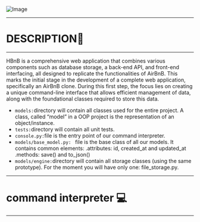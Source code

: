 ![Image](https://camo.githubusercontent.com/d8a348e1fceb92d45fa8981ac42a6223e454acefe89750896e80fd1287cab92b/68747470733a2f2f7777772e706e676974656d2e636f6d2f70696d67732f6d2f3133322d313332323132355f7472616e73706172656e742d6261636b67726f756e642d616972626e622d6c6f676f2d68642d706e672d646f776e6c6f61642e706e67)

---
# DESCRIPTION:microphone:
---
HBnB is a comprehensive web application that combines various components such as database storage, a back-end API, and front-end interfacing, all designed to replicate the functionalities of AirBnB. This marks the initial stage in the development of a complete web application, specifically an AirBnB clone. During this first step, the focus lies on creating a unique command-line interface that allows efficient management of data, along with the foundational classes required to store this data.
* `models:`directory will contain all classes used for the entire project. A class, called “model” in a OOP project is the representation of an object/instance.
* `tests:`directory will contain all unit tests.
* `console.py:`file is the entry point of our command interpreter.
* `models/base_model.py: ` file is the base class of all our models. It contains common elements:
     .attributes: id, created_at and updated_at
     .methods: save() and to_json()
* `models/engine:`directory will contain all storage classes (using the same prototype). For the moment you will have only one: file_storage.py.
---
# command interpreter :computer:
---
